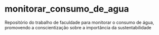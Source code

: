 # monitorar_consumo_de_agua
Repositório do trabalho de faculdade para monitorar o consumo de água, promovendo a conscientização sobre a importância da sustentabilidade
